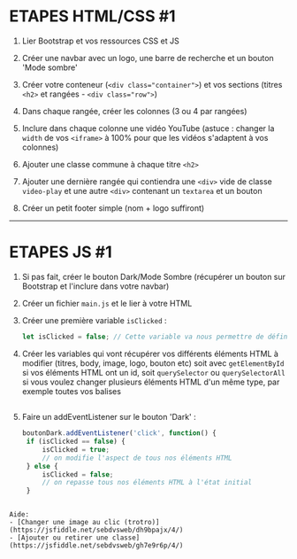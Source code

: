 # ETAPES HTML/CSS #1

1. Lier Bootstrap et vos ressources CSS et JS

2. Créer une navbar avec un logo, une barre de recherche et un bouton 'Mode sombre'

3. Créer votre conteneur (`<div class="container">`) et vos sections (titres `<h2>` et rangées - `<div class="row">`)

4. Dans chaque rangée, créer les colonnes (3 ou 4 par rangées)

5. Inclure dans chaque colonne une vidéo YouTube (astuce : changer la `width` de vos `<iframe>` à 100% pour que les vidéos s'adaptent à vos colonnes)

6. Ajouter une classe commune à chaque titre `<h2>`

7. Ajouter une dernière rangée qui contiendra une `<div>` vide de classe `video-play` et une autre `<div>` contenant un `textarea` et un bouton

8. Créer un petit footer simple (nom + logo suffiront)

***

# ETAPES JS #1

1. Si pas fait, créer le bouton Dark/Mode Sombre (récupérer un bouton sur Bootstrap et l'inclure dans votre navbar)

2. Créer un fichier `main.js` et le lier à votre HTML

3. Créer une première variable `isClicked` :
   ```javascript
   let isClicked = false; // Cette variable va nous permettre de définir l'état du bouton 'Dark'
   ```
4. Créer les variables qui vont récupérer vos différents éléments HTML à modifier (titres, body, image, logo, bouton etc) soit avec `getElementById` si vos éléments HTML ont un id, soit `querySelector` ou `querySelectorAll` si vous voulez changer plusieurs éléments HTML d'un même type, par exemple toutes vos balises <h2>

5. Faire un addEventListener sur le bouton 'Dark' :
   ```js
   boutonDark.addEventListener('click', function() {
    if (isClicked == false) {
        isClicked = true;
        // on modifie l'aspect de tous nos éléments HTML
    } else {
        isClicked = false;
        // on repasse tous nos éléments HTML à l'état initial
    }
```

Aide:
- [Changer une image au clic (trotro)](https://jsfiddle.net/sebdvsweb/dh9bpajx/4/)
- [Ajouter ou retirer une classe](https://jsfiddle.net/sebdvsweb/gh7e9r6p/4/)
   

   

